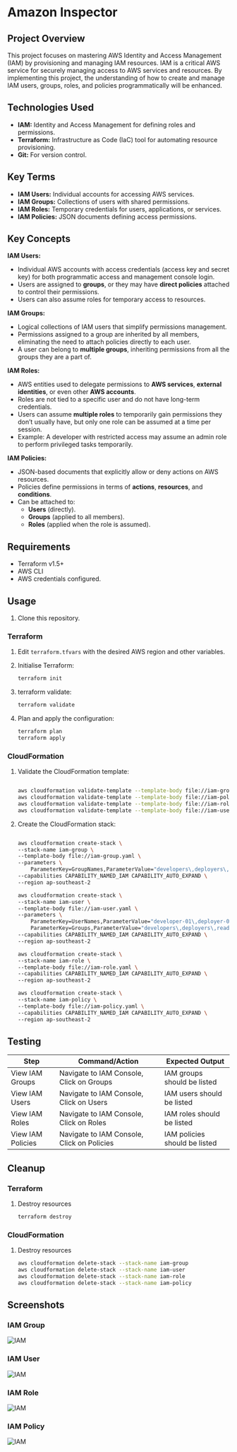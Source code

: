 # Amazon Inspector

## Project Overview

This project focuses on mastering AWS Identity and Access Management (IAM) by provisioning and managing IAM resources. IAM is a critical AWS service for securely managing access to AWS services and resources. By implementing this project, the understanding of how to create and manage IAM users, groups, roles, and policies programmatically will be enhanced.

## Technologies Used

- **IAM:** Identity and Access Management for defining roles and permissions.
- **Terraform:** Infrastructure as Code (IaC) tool for automating resource provisioning.
- **Git:** For version control.

## Key Terms

- **IAM Users:** Individual accounts for accessing AWS services.
- **IAM Groups:** Collections of users with shared permissions.
- **IAM Roles:** Temporary credentials for users, applications, or services.
- **IAM Policies:** JSON documents defining access permissions.

## Key Concepts

**IAM Users:**

- Individual AWS accounts with access credentials (access key and secret key) for both programmatic access and management console login.
- Users are assigned to **groups**, or they may have **direct policies** attached to control their permissions.
- Users can also assume roles for temporary access to resources.

**IAM Groups:**

- Logical collections of IAM users that simplify permissions management.
- Permissions assigned to a group are inherited by all members, eliminating the need to attach policies directly to each user.
- A user can belong to **multiple groups**, inheriting permissions from all the groups they are a part of.

**IAM Roles:**

- AWS entities used to delegate permissions to **AWS services**, **external identities**, or even other **AWS accounts**.
- Roles are not tied to a specific user and do not have long-term credentials.
- Users can assume **multiple roles** to temporarily gain permissions they don’t usually have, but only one role can be assumed at a time per session.
- Example: A developer with restricted access may assume an admin role to perform privileged tasks temporarily.

**IAM Policies:**

- JSON-based documents that explicitly allow or deny actions on AWS resources.
- Policies define permissions in terms of **actions**, **resources**, and **conditions**.
- Can be attached to:
  - **Users** (directly).
  - **Groups** (applied to all members).
  - **Roles** (applied when the role is assumed).

## Requirements

- Terraform v1.5+
- AWS CLI
- AWS credentials configured.

## Usage

1. Clone this repository.

### Terraform

1. Edit `terraform.tfvars` with the desired AWS region and other variables.
2. Initialise Terraform:

   ```bash
   terraform init
3. terraform validate:

    ```bash
    terraform validate
    ```

4. Plan and apply the configuration:

    ```bash
    terraform plan
    terraform apply
    ```

### CloudFormation

1. Validate the CloudFormation template:

    ```bash
    
    aws cloudformation validate-template --template-body file://iam-group.yaml
    aws cloudformation validate-template --template-body file://iam-policy.yaml
    aws cloudformation validate-template --template-body file://iam-role.yaml
    aws cloudformation validate-template --template-body file://iam-user.yaml

    ```

2. Create the CloudFormation stack:

    ```bash
    
    aws cloudformation create-stack \
    --stack-name iam-group \
    --template-body file://iam-group.yaml \
    --parameters \
        ParameterKey=GroupNames,ParameterValue="developers\,deployers\,readers" \
    --capabilities CAPABILITY_NAMED_IAM CAPABILITY_AUTO_EXPAND \
    --region ap-southeast-2

    aws cloudformation create-stack \
    --stack-name iam-user \
    --template-body file://iam-user.yaml \
    --parameters \
        ParameterKey=UserNames,ParameterValue="developer-01\,deployer-01\,reader-01" \
        ParameterKey=Groups,ParameterValue="developers\,deployers\,readers" \
    --capabilities CAPABILITY_NAMED_IAM CAPABILITY_AUTO_EXPAND \
    --region ap-southeast-2

    aws cloudformation create-stack \
    --stack-name iam-role \
    --template-body file://iam-role.yaml \
    --capabilities CAPABILITY_NAMED_IAM CAPABILITY_AUTO_EXPAND \
    --region ap-southeast-2

    aws cloudformation create-stack \
    --stack-name iam-policy \
    --template-body file://iam-policy.yaml \
    --capabilities CAPABILITY_NAMED_IAM CAPABILITY_AUTO_EXPAND \
    --region ap-southeast-2

    ```

## Testing

| Step          | Command/Action | Expected Output  |
| ------------- | -------------- | -----------------|
| View IAM Groups | Navigate to IAM Console, Click on Groups | IAM groups should be listed |
| View IAM Users | Navigate to IAM Console, Click on Users | IAM users should be listed |
| View IAM Roles | Navigate to IAM Console, Click on Roles | IAM roles should be listed |
| View IAM Policies | Navigate to IAM Console, Click on Policies | IAM policies should be listed |

## Cleanup

### Terraform

1. Destroy resources

    ```bash
    terraform destroy
    ```

### CloudFormation

1. Destroy resources

    ```bash
    aws cloudformation delete-stack --stack-name iam-group
    aws cloudformation delete-stack --stack-name iam-user
    aws cloudformation delete-stack --stack-name iam-role
    aws cloudformation delete-stack --stack-name iam-policy
    ```

## Screenshots

### IAM Group

![IAM](images/iam/iam-group-01.png)

### IAM User

![IAM](images/iam/iam-user-01.png)

### IAM Role

![IAM](images/iam/iam-role-01.png)

### IAM Policy

![IAM](images/iam/iam-policy-01.png)
